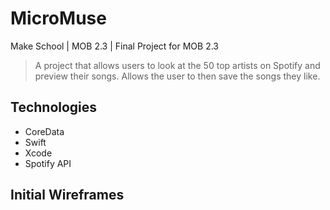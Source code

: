 # MicroMuse
Make School | MOB 2.3 | Final Project for MOB 2.3

> A project that allows users to look at the 50 top artists on Spotify and preview their songs. Allows the user to then save the songs they like.

## Technologies
 - CoreData
 - Swift
 - Xcode
 - Spotify API
 
 ## Initial Wireframes
 [](wire.jpeg)
